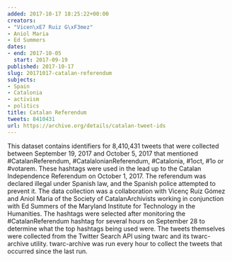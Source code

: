 ```yaml
---
added: 2017-10-17 18:25:22+00:00
creators:
- "Vicen\xE7 Ruiz G\xF3mez"
- Aniol Maria
- Ed Summers
dates:
- end: 2017-10-05
  start: 2017-09-19
published: 2017-10-17
slug: 20171017-catalan-referendum
subjects:
- Spain
- Catalonia
- activism
- politics
title: Catalan Referendum
tweets: 8410431
url: https://archive.org/details/catalan-tweet-ids
---
```


This dataset contains identifiers for 8,410,431 tweets that were collected between September 19, 2017 and October 5, 2017 that mentioned #CatalanReferendum, #CatalalonianReferendum, #Catalonia, #1oct, #1o or #votarem. These hashtags were used in the lead up to the Catalan Independence Referendum on October 1, 2017. The referendum was  declared illegal under Spanish law, and the Spanish police attempted to prevent it. The data collection was a collaboration with Vicenç Ruiz Gómez and Aniol Maria of the Society of CatalanArchivists working in conjunction with Ed Summers of the Maryland Institute for Technology in the Humanities. The hashtags were selected after monitoring the  #CatalanReferendum hashtag for several hours on September 28 to determine what the top hashtags being used were. The tweets themselves were collected from the Twitter Search API using twarc and its twarc-archive utility. twarc-archive was run every hour to collect the tweets that occurred since the last run.
